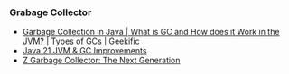 ### Grabage Collector
- [Garbage Collection in Java | What is GC and How does it Work in the JVM? | Types of GCs | Geekific](https://www.youtube.com/watch?v=XXOaCV5xm9s)
- [Java 21 JVM & GC Improvements](https://www.youtube.com/watch?v=LXWbyf8SUjI)
- [Z Garbage Collector: The Next Generation](https://www.youtube.com/watch?v=OnodHoNYE1Y)


